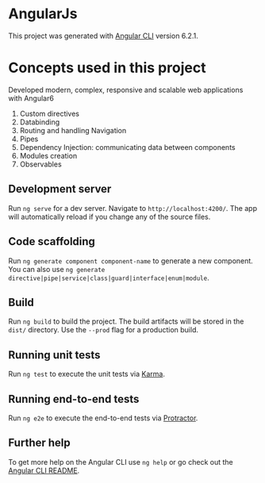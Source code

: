 # AngularJs

This project was generated with [Angular CLI](https://github.com/angular/angular-cli) version 6.2.1.

# Concepts used in this project
Developed modern, complex, responsive and scalable web applications with Angular6
  1. Custom directives
  2. Databinding
  3. Routing and handling Navigation
  4. Pipes
  5. Dependency Injection: communicating data between components
  6. Modules creation
  7. Observables
  
  
## Development server

Run `ng serve` for a dev server. Navigate to `http://localhost:4200/`. The app will automatically reload if you change any of the source files.

## Code scaffolding

Run `ng generate component component-name` to generate a new component. You can also use `ng generate directive|pipe|service|class|guard|interface|enum|module`.

## Build

Run `ng build` to build the project. The build artifacts will be stored in the `dist/` directory. Use the `--prod` flag for a production build.

## Running unit tests

Run `ng test` to execute the unit tests via [Karma](https://karma-runner.github.io).

## Running end-to-end tests

Run `ng e2e` to execute the end-to-end tests via [Protractor](http://www.protractortest.org/).

## Further help

To get more help on the Angular CLI use `ng help` or go check out the [Angular CLI README](https://github.com/angular/angular-cli/blob/master/README.md).
